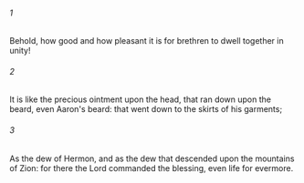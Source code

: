 ###### 1
Behold, how good and how pleasant it is for brethren to dwell together in unity!

###### 2
It is like the precious ointment upon the head, that ran down upon the beard, even Aaron's beard: that went down to the skirts of his garments;

###### 3
As the dew of Hermon, and as the dew that descended upon the mountains of Zion: for there the Lord commanded the blessing, even life for evermore.

